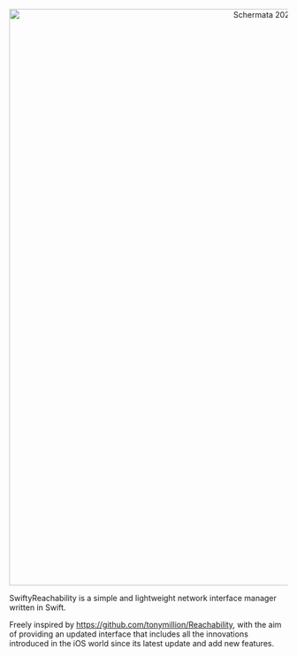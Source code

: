 <p align="center">
<img width="1042" alt="Schermata 2022-09-06 alle 10 04 08" src="https://user-images.githubusercontent.com/59933379/188581267-2457d49c-119f-4109-9573-b1069c40ad37.png">
</p>

SwiftyReachability is a simple and lightweight network interface manager written in Swift.

Freely inspired by https://github.com/tonymillion/Reachability, with the aim of providing an updated interface that includes all the innovations introduced in the iOS world since its latest update and add new features.
